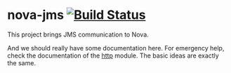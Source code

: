 nova-jms [![Build Status](https://travis-ci.org/oli-d/nova-jms.svg?branch=master)](https://travis-ci.org/oli-d/nova-jms)
========

This project brings JMS communication to Nova.

And we should really have some documentation here. For emergency help, check the documentation of the [http](../http/README.md) module. 
The basic ideas are exactly the same.